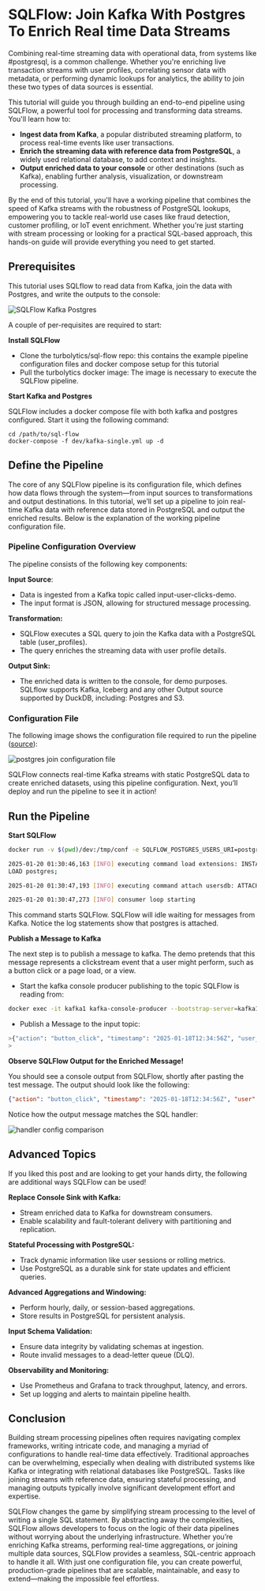 # SQLFlow: Join Kafka With Postgres To Enrich Real time Data Streams

Combining real-time streaming data with operational data, from systems like #postgresql, is a common challenge. Whether you're enriching live transaction streams with user profiles, correlating sensor data with metadata, or performing dynamic lookups for analytics, the ability to join these two types of data sources is essential.

This tutorial will guide you through building an end-to-end pipeline using SQLFlow, a powerful tool for processing and transforming data streams. You'll learn how to:

- **Ingest data from Kafka**, a popular distributed streaming platform, to process real-time events like user transactions.
- **Enrich the streaming data with reference data from PostgreSQL**, a widely used relational database, to add context and insights.
- **Output enriched data to your console** or other destinations (such as Kafka), enabling further analysis, visualization, or downstream processing.

By the end of this tutorial, you'll have a working pipeline that combines the speed of Kafka streams with the robustness of PostgreSQL lookups, empowering you to tackle real-world use cases like fraud detection, customer profiling, or IoT event enrichment. Whether you're just starting with stream processing or looking for a practical SQL-based approach, this hands-on guide will provide everything you need to get started. 

## Prerequisites 

This tutorial uses SQLflow to read data from Kafka, join the data with Postgres, and write the outputs to the console:

![SQLFlow Kafka Postgres](./static/postgres-join-arch.png)

A couple of per-requisites are required to start:

**Install SQLFlow**

- Clone the turbolytics/sql-flow repo: this contains the example pipeline configuration files and docker compose setup for this tutorial
- Pull the turbolytics docker image: The image is necessary to execute the SQLFlow pipeline. 

**Start Kafka and Postgres**

SQLFlow includes a docker compose file with both kafka and postgres configured. Start it using the following command: 

```
cd /path/to/sql-flow
docker-compose -f dev/kafka-single.yml up -d
```

## Define the Pipeline

The core of any SQLFlow pipeline is its configuration file, which defines how data flows through the system—from input sources to transformations and output destinations. In this tutorial, we’ll set up a pipeline to join real-time Kafka data with reference data stored in PostgreSQL and output the enriched results. Below is the explanation of the working pipeline configuration file.

### Pipeline Configuration Overview

The pipeline consists of the following key components:

**Input Source**:

- Data is ingested from a Kafka topic called input-user-clicks-demo.
- The input format is JSON, allowing for structured message processing.

**Transformation:**

- SQLFlow executes a SQL query to join the Kafka data with a PostgreSQL table (user_profiles).
- The query enriches the streaming data with user profile details.

**Output Sink:**

- The enriched data is written to the console, for demo purposes. SQLflow supports Kafka, Iceberg and any other Output source supported by DuckDB, including: Postgres and S3. 


### Configuration File

The following image shows the configuration file required to run the pipeline ([source](https://github.com/turbolytics/sql-flow/blob/v0.6.0/dev/config/examples/kafka.postgres.join.yml)):

![postgres join configuration file](./static/postgres-join-config.png)

SQLFlow connects real-time Kafka streams with static PostgreSQL data to create enriched datasets, using this pipeline configuration. Next, you’ll deploy and run the pipeline to see it in action!

## Run the Pipeline

**Start SQLFlow**

```bash
docker run -v $(pwd)/dev:/tmp/conf -e SQLFLOW_POSTGRES_USERS_URI=postgresql://postgres:postgres@host.docker.internal:5432/testdb -e SQLFLOW_KAFKA_BROKERS=host.docker.internal:29092 turbolytics/sql-flow:0.6.0 run /tmp/conf/config/examples/kafka.postgres.join.yml

2025-01-20 01:30:46,163 [INFO] executing command load extensions: INSTALL postgres;
LOAD postgres;

2025-01-20 01:30:47,193 [INFO] executing command attach usersdb: ATTACH 'postgresql://postgres:postgres@host.docker.internal:5432/testdb' AS pgusersdb (TYPE POSTGRES, READ_ONLY);

2025-01-20 01:30:47,273 [INFO] consumer loop starting
```

This command starts SQLFlow. SQLFlow will idle waiting for messages from Kafka. Notice the log statements show that postgres is attached.

**Publish a Message to Kafka**

The next step is to publish a message to kafka. The demo pretends that this message represents a clickstream event that a user might perform, such as a button click or a page load, or a view.

- Start the kafka console producer publishing to the topic SQLFlow is reading from:

```bash
docker exec -it kafka1 kafka-console-producer --bootstrap-server=kafka1:9092 --topic=input-user-clicks-demo
```

- Publish a Message to the input topic:

 ```bash
>{"action": "button_click", "timestamp": "2025-01-18T12:34:56Z", "user_id": 1}
>
```

**Observe SQLFlow Output for the Enriched Message!**

You should see a console output from SQLFlow, shortly after pasting the test message. The output should look like the following:

```json
{"action": "button_click", "timestamp": "2025-01-18T12:34:56Z", "user": {"user_id": 1, "first_name": "Alice", "last_name": "Smith", "age": 30, "email": "alice.smith@example.com", "last_login": "2025-01-15 10:15:00", "is_active": true, "country": "USA", "preferred_language": "en", "subscription_level": "premium", "marketing_opt_in": true}}
```

Notice how the output message matches the SQL handler:

![handler config comparison](./static/postgres-join-handler-vs-config.png)

## Advanced Topics

If you liked this post and are looking to get your hands dirty, the following are additional ways SQLFlow can be used!

**Replace Console Sink with Kafka:**

- Stream enriched data to Kafka for downstream consumers.
- Enable scalability and fault-tolerant delivery with partitioning and replication.

**Stateful Processing with PostgreSQL:**

- Track dynamic information like user sessions or rolling metrics.
- Use PostgreSQL as a durable sink for state updates and efficient queries.

**Advanced Aggregations and Windowing:**

- Perform hourly, daily, or session-based aggregations.
- Store results in PostgreSQL for persistent analysis.

**Input Schema Validation:**

- Ensure data integrity by validating schemas at ingestion.
- Route invalid messages to a dead-letter queue (DLQ).

**Observability and Monitoring:**

- Use Prometheus and Grafana to track throughput, latency, and errors.
- Set up logging and alerts to maintain pipeline health.

## Conclusion

Building stream processing pipelines often requires navigating complex frameworks, writing intricate code, and managing a myriad of configurations to handle real-time data effectively. Traditional approaches can be overwhelming, especially when dealing with distributed systems like Kafka or integrating with relational databases like PostgreSQL. Tasks like joining streams with reference data, ensuring stateful processing, and managing outputs typically involve significant development effort and expertise.

SQLFlow changes the game by simplifying stream processing to the level of writing a single SQL statement. By abstracting away the complexities, SQLFlow allows developers to focus on the logic of their data pipelines without worrying about the underlying infrastructure. Whether you’re enriching Kafka streams, performing real-time aggregations, or joining multiple data sources, SQLFlow provides a seamless, SQL-centric approach to handle it all. With just one configuration file, you can create powerful, production-grade pipelines that are scalable, maintainable, and easy to extend—making the impossible feel effortless. 
